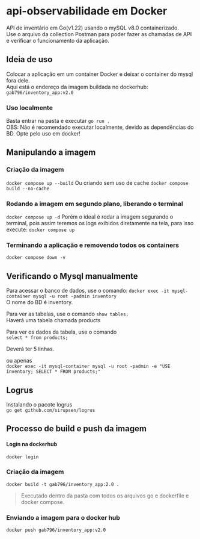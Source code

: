 # api-observabilidade em Docker
API de inventário em Go(v1.22) usando o mySQL v8.0 containerizado.  
 Use o arquivo da collection Postman para poder fazer as chamadas de API e verificar o funcionamento da aplicação.

## Ideia de uso
Colocar a aplicação em um container Docker e deixar o container do mysql fora dele.  
Aqui está o endereço da imagem buildada no dockerhub:  
`gab796/inventory_app:v2.0`

### Uso localmente
Basta entrar na pasta e executar `go run .`  
OBS: Não é recomendado executar localmente, devido as dependências do BD. Opte pelo uso em docker!

## Manipulando a imagem

### Criação da imagem
`docker compose up --build`
Ou criando sem uso de cache
`docker compose build --no-cache`

### Rodando a imagem em segundo plano, liberando o terminal
`docker compose up -d`
Porém o ideal é rodar a imagem segurando o terminal, pois assim teremos os logs exibidos diretamente na tela, para isso execute:
`docker compose up`

### Terminando a aplicação e removendo todos os containers
`docker compose down -v`

## Verificando o Mysql manualmente

Para acessar o banco de dados, use o comando:
`docker exec -it mysql-container mysql -u root -padmin inventory`  
O nome do BD é inventory.

Para ver as tabelas, use o comando
`show tables;`  
Haverá uma tabela chamada products

Para ver os dados da tabela, use o comando  
`select * from products;`

Deverá ter 5 linhas.

ou apenas  
`docker exec -it mysql-container mysql -u root -padmin -e "USE inventory; SELECT * FROM products;"`

## Logrus

Instalando o pacote logrus  
`go get github.com/sirupsen/logrus`

## Processo de build e push da imagem

#### Login na dockerhub
`docker login`

### Criação da imagem
`docker build -t gab796/inventory_app:2.0 .`

> Executado dentro da pasta com todos os arquivos go e dockerfile e docker compose.

### Enviando a imagem para o docker hub
`docker push gab796/inventory_app:v2.0`